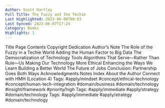 ```yaml
---
Author: Scott Hartley
Full Title: The Fuzzy and the Techie
Last Highlighted: 2023-06-08T00:03
Last Synced: 2023-06-07T17:24
Category: Books
Highlights: 1
---
```

Title Page Contents Copyright Dedication Author’s Note The Role of the Fuzzy in a Techie World Adding the Human Factor to Big Data The Democratization of Technology Tools Algorithms That Serve—Rather Than Rule—Us Making Our Technology More Ethical Enhancing the Ways We Learn Building a Better World The Future of Jobs Conclusion: Partnership Goes Both Ways Acknowledgments Notes Index About the Author Connect with HMH (Location 4)
Tags: #apply/mindset #concept/ethical-technology #concept/human-tech-integration #domain/business #domain/technology #insight/framework #priority/high
Tags: #apply/immediate #apply/strategy #domain/technology
Tags: #apply/immediate #apply/strategy #domain/technology